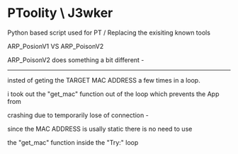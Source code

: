 # PToolity \ J3wker
Python based script used for PT / Replacing the exisiting known tools

ARP_PosionV1 VS ARP_PoisonV2 

ARP_PoisonV2 does something a bit different - 
___________________________________________________

insted of geting the TARGET MAC ADDRESS a few times in a loop. 

i took out the "get_mac" function out of the loop which prevents the App from 

crashing due to temporarily lose of connection - 

since the MAC ADDRESS is usally static there is no need to use 

the "get_mac" function inside
the "Try:" loop
